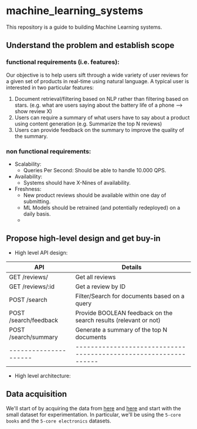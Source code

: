 # machine_learning_systems

This repository is a guide to building Machine Learning systems.

## Understand the problem and establish scope

### functional requirements (i.e. features):

Our objective is to help users sift through a wide variety of user reviews for a given set of products in real-time using natural language. A typical user is interested in two particular features:

1. Document retrieval/filtering based on NLP rather than filtering based on stars. (e.g. what are users saying about the battery life of a phone --> show review X)
2. Users can require a summary of what users have to say about a product using content generation (e.g. Summarize the top N reviews)
3. Users can provide feedback on the summary to improve the quality of the summary.

### non functional requirements:

- Scalability:
  - Queries Per Second: Should be able to handle 10.000 QPS.
- Availability:
  - Systems should have X-Nines of availability.
- Freshness:
  - New product reviews should be available within one day of submitting.
  - ML Models should be retrained (and potentially redeployed) on a daily basis.
  -

## Propose high-level design and get buy-in

- High level API design:

| API                   | Details                                                          |
| --------------------- | ---------------------------------------------------------------- |
| GET /reviews/         | Get all reviews                                                  |
| GET /reviews/:id      | Get a review by ID                                               |
| POST /search          | Filter/Search for documents based on a query                     |
| POST /search/feedback | Provide BOOLEAN feedback on the search results (relevant or not) |
| POST /search/summary  | Generate a summary of the top N documents                        |
| --------------------- | ---------------------------------------------------------------- |

- High level architecture:

## Data acquisition

We'll start of by acquiring the data from [here](https://nijianmo.github.io/amazon/index.html) and [here](https://jmcauley.ucsd.edu/data/amazon/) and start with the small dataset for experimentation. In particular, we'll be using the `5-core books` and the `5-core electronics` datasets.

